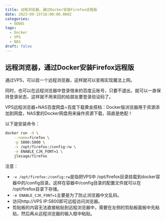 ```yaml
---
title: 远程浏览器，通过Docker安装Firefox远程版
date: 2023-09-15T16:00:00.000Z
categories:
  - 玩NAS
tags:
  - Docker
  - VPS
  - NAS
draft: false
---
```

## 远程浏览器，通过Docker安装Firefox远程版

通过VPS，可以挂一个远程浏览器，这样就可以变相实现魔法上网。

同时，也可以在远程浏览器中登录借来的百度云账号，只要不退出，就可以一直保持登录状态，这样就不用来回的给朋友要登录验证码了。

VPS远程浏览器+NAS百度网盘=百度下载黄金搭档：Docker版浏览器用于资源添加到网盘，NAS里的Docker网盘用来操作资源下载，简直是绝配！

以下是安装命令：
```bash
docker run -d \
    --name=firefox \
    -p 5800:5800 \
    -v /opt/firefox:/config:rw \
    -e ENABLE_CJK_FONT=1 \
    jlesage/firefox
```
注意：
+ `-v /opt/firefox:/config:rw`是指把VPS中 /opt/firefox目录挂载到docker容器中的/config目录。这样在容器中/config目录的配置文件就可以在 /opt/firefox目录下存储。
+ `-e ENABLE_CJK_FONT=1`主要是为了防止浏览器中文乱码。
+ 访问http://VPS IP:5800即可远程访问浏览器。
+ 剪贴板的内容无法直接粘贴到远程浏览器中，需要在左侧的剪贴板面板中先粘贴，然后再从远程浏览器的输入框中粘贴。

